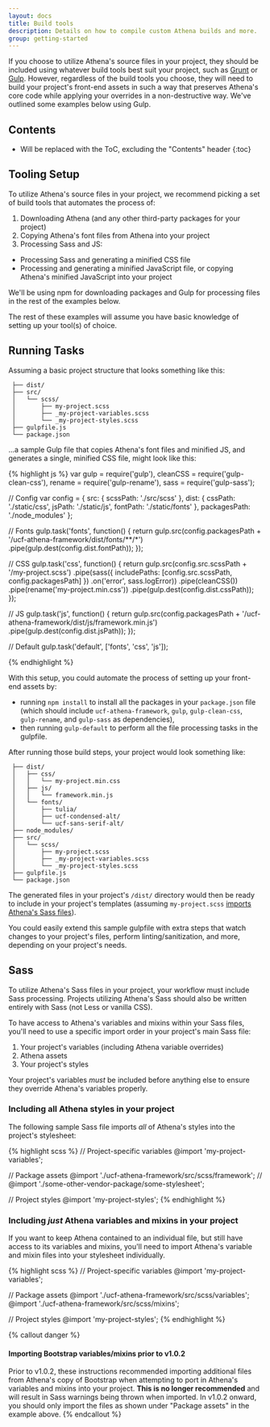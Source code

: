 ```yaml
---
layout: docs
title: Build tools
description: Details on how to compile custom Athena builds and more.
group: getting-started
---
```


If you choose to utilize Athena's source files in your project, they should be included using whatever build tools best suit your project, such as [Grunt](http://gruntjs.com/) or [Gulp](http://gulpjs.com/). However, regardless of the build tools you choose, they will need to build your project's front-end assets in such a way that preserves Athena's core code while applying your overrides in a non-destructive way. We've outlined some examples below using Gulp.


## Contents

* Will be replaced with the ToC, excluding the "Contents" header
{:toc}


## Tooling Setup

To utilize Athena's source files in your project, we recommend picking a set of build tools that automates the process of:
1. Downloading Athena (and any other third-party packages for your project)
2. Copying Athena's font files from Athena into your project
3. Processing Sass and JS:
  - Processing Sass and generating a minified CSS file
  - Processing and generating a minified JavaScript file, or copying Athena's minified JavaScript into your project

We'll be using npm for downloading packages and Gulp for processing files in the rest of the examples below.

The rest of these examples will assume you have basic knowledge of setting up your tool(s) of choice.

## Running Tasks

Assuming a basic project structure that looks something like this:
<pre><code> ├── dist/
 ├── src/
 │   └── scss/
 │       ├── my-project.scss
 │       ├── _my-project-variables.scss
 │       └── _my-project-styles.scss
 ├── gulpfile.js
 └── package.json
</code></pre>

...a sample Gulp file that copies Athena's font files and minified JS, and generates a single, minified CSS file, might look like this:

{% highlight js %}
var gulp = require('gulp'),
  cleanCSS = require('gulp-clean-css'),
  rename = require('gulp-rename'),
  sass = require('gulp-sass');

// Config
var config = {
  src: {
    scssPath: './src/scss'
  },
  dist: {
    cssPath:  './static/css',
    jsPath:   './static/js',
    fontPath: './static/fonts'
  },
  packagesPath: './node_modules'
};

// Fonts
gulp.task('fonts', function() {
  return gulp.src(config.packagesPath + '/ucf-athena-framework/dist/fonts/**/*')
    .pipe(gulp.dest(config.dist.fontPath));
});

// CSS
gulp.task('css', function() {
  return gulp.src(config.src.scssPath + '/my-project.scss')
    .pipe(sass({
      includePaths: [config.src.scssPath, config.packagesPath]
    })
      .on('error', sass.logError))
    .pipe(cleanCSS())
    .pipe(rename('my-project.min.css'))
    .pipe(gulp.dest(config.dist.cssPath));
});

// JS
gulp.task('js', function() {
  return gulp.src(config.packagesPath + '/ucf-athena-framework/dist/js/framework.min.js')
    .pipe(gulp.dest(config.dist.jsPath));
});

// Default
gulp.task('default', ['fonts', 'css', 'js']);

{% endhighlight %}

With this setup, you could automate the process of setting up your front-end assets by:
- running `npm install` to install all the packages in your `package.json` file (which should include `ucf-athena-framework`, `gulp`, `gulp-clean-css`, `gulp-rename`, and `gulp-sass` as dependencies),
- then running `gulp-default` to perform all the file processing tasks in the gulpfile.

After running those build steps, your project would look something like:

<pre><code> ├── dist/
 │   ├── css/
 │   │   └── my-project.min.css
 │   ├── js/
 │   │   └── framework.min.js
 │   └── fonts/
 │       ├── tulia/
 │       ├── ucf-condensed-alt/
 │       └── ucf-sans-serif-alt/
 ├── node_modules/
 ├── src/
 │   └── scss/
 │       ├── my-project.scss
 │       ├── _my-project-variables.scss
 │       └── _my-project-styles.scss
 ├── gulpfile.js
 └── package.json
</code></pre>

The generated files in your project's `/dist/` directory would then be ready to include in your project's templates (assuming `my-project.scss` [imports Athena's Sass files](#sass)).

You could easily extend this sample gulpfile with extra steps that watch changes to your project's files, perform linting/sanitization, and more, depending on your project's needs.

## Sass

To utilize Athena's Sass files in your project, your workflow must include Sass processing. Projects utilizing Athena's Sass should also be written entirely with Sass (not Less or vanilla CSS).

To have access to Athena's variables and mixins within your Sass files, you'll need to use a specific import order in your project's main Sass file:
1. Your project's variables (including Athena variable overrides)
2. Athena assets
3. Your project's styles

Your project's variables _must_ be included before anything else to ensure they override Athena's variables properly.

### Including all Athena styles in your project

The following sample Sass file imports _all_ of Athena's styles into the project's stylesheet:

{% highlight scss %}
// Project-specific variables
@import 'my-project-variables';

// Package assets
@import './ucf-athena-framework/src/scss/framework';
// @import './some-other-vendor-package/some-stylesheet';

// Project styles
@import 'my-project-styles';
{% endhighlight %}

### Including _just_ Athena variables and mixins in your project

If you want to keep Athena contained to an individual file, but still have access to its variables and mixins, you'll need to import Athena's variable and mixin files into your stylesheet individually.

{% highlight scss %}
// Project-specific variables
@import 'my-project-variables';

// Package assets
@import './ucf-athena-framework/src/scss/variables';
@import './ucf-athena-framework/src/scss/mixins';

// Project styles
@import 'my-project-styles';
{% endhighlight %}

{% callout danger %}
#### Importing Bootstrap variables/mixins prior to v1.0.2
Prior to v1.0.2, these instructions recommended importing additional files from Athena's copy of Bootstrap when attempting to port in Athena's variables and mixins into your project.  **This is no longer recommended** and will result in Sass warnings being thrown when imported.  In v1.0.2 onward, you should only import the files as shown under "Package assets" in the example above.
{% endcallout %}
